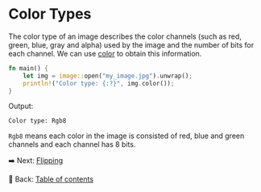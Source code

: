 # Color Types

The color type of an image describes the color channels (such as red, green, blue, gray and alpha) used by the image and the number of bits for each channel.
We can use [color](https://docs.rs/image/latest/image/enum.DynamicImage.html#method.color) to obtain this information.

```rust
fn main() {
    let img = image::open("my_image.jpg").unwrap();
    println!("Color type: {:?}", img.color());
}
```

Output:

```text
Color type: Rgb8
```

`Rgb8` means each color in the image is consisted of red, blue and green channels and each channel has 8 bits.

:arrow_right:  Next: [Flipping](./flipping.md)

:blue_book: Back: [Table of contents](./../README.md)
